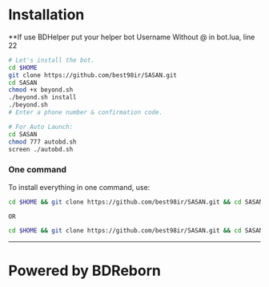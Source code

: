 # Installation

**If use BDHelper put your helper bot Username Without @ in bot.lua, line 22

```sh
# Let's install the bot.
cd $HOME
git clone https://github.com/best98ir/SASAN.git
cd SASAN
chmod +x beyond.sh
./beyond.sh install
./beyond.sh 
# Enter a phone number & confirmation code.

# For Auto Launch:
cd SASAN
chmod 777 autobd.sh
screen ./autobd.sh
```
### One command
To install everything in one command, use:
```sh
cd $HOME && git clone https://github.com/best98ir/SASAN.git && cd SASAN && chmod +x beyond.sh && ./beyond.sh install && ./beyond.sh

OR

cd $HOME && git clone https://github.com/best98ir/SASAN.git && cd SASAN && chmod +x beyond.sh && ./beyond.sh install && chmod 777 autobd.sh && screen ./autobd.sh
```

* * *

# Powered by BDReborn
